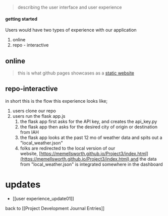 > describing the user interface and user experience 

#### getting started 

Users would have two types of experience with our application 

1. online 
2. repo - interactive 

## online 
> this is what github pages showcases as a [static website](https://memellsworth.github.io/Project3/index.html)

## repo-interactive 

in short this is the flow this experience looks like;  

1. users clone our repo
2. users run the flask app.js
	1. the flask app first asks for the API key, and creates the api_key.py
	2. the flask app then asks for the desired city of origin or destination from IAH
	3. the flask app looks at the past 12 mo of weather data and spits out a "local_weather.json"	
	4. folks are redirected to the local version of our website, [https://memellsworth.github.io/Project3/index.html](https://memellsworth.github.io/Project3/index.html) and the data from "local_weather.json" is integrated somewhere in the dashboard

# updates 
- [[user experience_update01]]


back to [[Project Development Journal Entries]]
